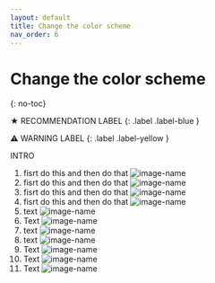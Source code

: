 ```yaml
---
layout: default
title: Change the color scheme
nav_order: 6
---
```


# Change the color scheme
{: no-toc}

★ RECOMMENDATION LABEL
{: .label .label-blue }

⚠ WARNING LABEL 
{: .label .label-yellow }


INTRO

1. fisrt do this and then do that
![image-name](https://github.com/AmirAshvins/how-to-use-CLion/blob/gh-pages/assets/images/proc5-img1.png?raw=true "alt text here") 
2. fisrt do this and then do that
![image-name](https://github.com/AmirAshvins/how-to-use-CLion/blob/gh-pages/assets/images/proc5-img2.png?raw=true "alt text here") 
3. fisrt do this and then do that
![image-name](https://github.com/AmirAshvins/how-to-use-CLion/blob/gh-pages/assets/images/proc5-img3.png?raw=true "alt text here")
4. fisrt do this and then do that
![image-name](https://github.com/AmirAshvins/how-to-use-CLion/blob/gh-pages/assets/images/proc5-img4.png?raw=true "alt text here")
5. text
![image-name](https://github.com/AmirAshvins/how-to-use-CLion/blob/gh-pages/assets/images/proc5-img5.png?raw=true "alt text here") 
6. Text
![image-name](https://github.com/AmirAshvins/how-to-use-CLion/blob/gh-pages/assets/images/proc5-img6.png?raw=true "alt text here")
7. text
![image-name](https://github.com/AmirAshvins/how-to-use-CLion/blob/gh-pages/assets/images/proc5-img7.png?raw=true "alt text here") 
8. text
![image-name](https://github.com/AmirAshvins/how-to-use-CLion/blob/gh-pages/assets/images/proc5-img8.png?raw=true "alt text here") 
9. Text
![image-name](https://github.com/AmirAshvins/how-to-use-CLion/blob/gh-pages/assets/images/proc5-img9.png?raw=true "alt text here")
10. Text
![image-name](https://github.com/AmirAshvins/how-to-use-CLion/blob/gh-pages/assets/images/proc5-img10.png?raw=true "alt text here")
11. Text
![image-name](https://github.com/AmirAshvins/how-to-use-CLion/blob/gh-pages/assets/images/proc5-img11.png?raw=true "alt text here")